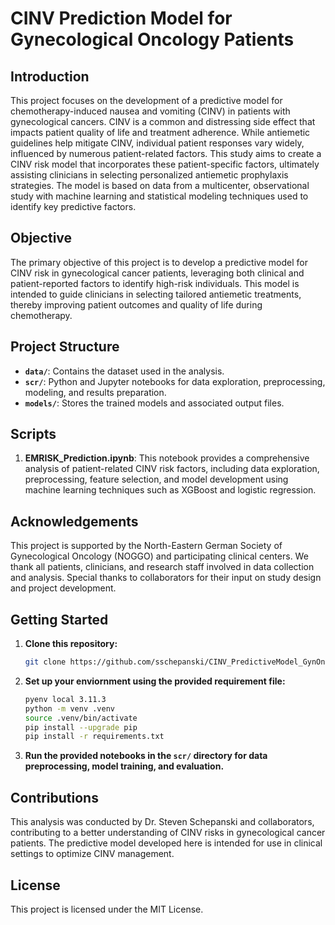 # CINV Prediction Model for Gynecological Oncology Patients

## Introduction

This project focuses on the development of a predictive model for chemotherapy-induced nausea and vomiting (CINV) in patients with gynecological cancers. CINV is a common and distressing side effect that impacts patient quality of life and treatment adherence. While antiemetic guidelines help mitigate CINV, individual patient responses vary widely, influenced by numerous patient-related factors. This study aims to create a CINV risk model that incorporates these patient-specific factors, ultimately assisting clinicians in selecting personalized antiemetic prophylaxis strategies. The model is based on data from a multicenter, observational study with machine learning and statistical modeling techniques used to identify key predictive factors.

## Objective

The primary objective of this project is to develop a predictive model for CINV risk in gynecological cancer patients, leveraging both clinical and patient-reported factors to identify high-risk individuals. This model is intended to guide clinicians in selecting tailored antiemetic treatments, thereby improving patient outcomes and quality of life during chemotherapy.

## Project Structure

- **`data/`**: Contains the dataset used in the analysis.
- **`scr/`**: Python and Jupyter notebooks for data exploration, preprocessing, modeling, and results preparation.
- **`models/`**: Stores the trained models and associated output files.

## Scripts

1. **EMRISK_Prediction.ipynb**: This notebook provides a comprehensive analysis of patient-related CINV risk factors, including data exploration, preprocessing, feature selection, and model development using machine learning techniques such as XGBoost and logistic regression.

## Acknowledgements

This project is supported by the North-Eastern German Society of Gynecological Oncology (NOGGO) and participating clinical centers. We thank all patients, clinicians, and research staff involved in data collection and analysis. Special thanks to collaborators for their input on study design and project development.

## Getting Started

1. **Clone this repository:**

   ```bash
   git clone https://github.com/sschepanski/CINV_PredictiveModel_GynOnc.git
   ```

2. **Set up your enviornment using the provided requirement file:**
   ```bash
   pyenv local 3.11.3
   python -m venv .venv
   source .venv/bin/activate
   pip install --upgrade pip
   pip install -r requirements.txt
   ```

3. **Run the provided notebooks in the `scr/` directory for data preprocessing, model training, and evaluation.**

## **Contributions**

This analysis was conducted by Dr. Steven Schepanski and collaborators, contributing to a better understanding of CINV risks in gynecological cancer patients. The predictive model developed here is intended for use in clinical settings to optimize CINV management.

## **License**

This project is licensed under the MIT License.